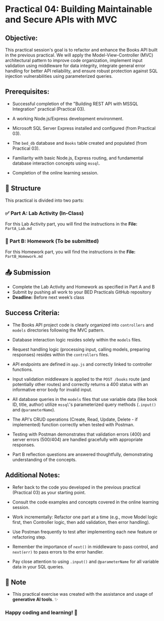 # Practical 04: Building Maintainable and Secure APIs with MVC

## Objective:

This practical session's goal is to refactor and enhance the Books API built in the previous practical. We will apply the Model-View-Controller (MVC) architectural pattern to improve code organization, implement input validation using middleware for data integrity, integrate general error handling for better API reliability, and ensure robust protection against SQL injection vulnerabilities using parameterized queries.

## Prerequisites:

- Successful completion of the "Building REST API with MSSQL Integration" practical (Practical 03).

- A working Node.js/Express development environment.

- Microsoft SQL Server Express installed and configured (from Practical 03).

- The `bed_db` database and `Books` table created and populated (from Practical 03).

- Familiarity with basic Node.js, Express routing, and fundamental database interaction concepts using `mssql`.

- Completion of the online learning session.

## 📂 Structure

This practical is divided into two parts:

### ✅ Part A: Lab Activity (In-Class)

For this Lab Activity part, you will find the instructions in the **File:** `PartA_Lab.md`

### 📝 Part B: Homework (To be submitted)

For this Homework part, you will find the instructions in the **File:** `PartB_Homework.md`

## 📤 Submission

- Complete the Lab Activity and Homework as specified in Part A and B
- Submit by pushing all work to your BED Practicals GitHub repository
- **Deadline:** Before next week’s class

## Success Criteria:

- The Books API project code is clearly organized into `controllers` and `models` directories following the MVC pattern.

- Database interaction logic resides solely within the `models` files.

- Request handling logic (processing input, calling models, preparing responses) resides within the `controllers` files.

- API endpoints are defined in `app.js` and correctly linked to controller functions.

- Input validation middleware is applied to the `POST /books` route (and potentially other routes) and correctly returns a 400 status with an informative error body for invalid input.

- All database queries in the `models` files that use variable data (like book ID, title, author) utilize `mssql`'s parameterized query methods (`.input()` and `@parameterName`).

- The API's CRUD operations (Create, Read, Update, Delete - if implemented) function correctly when tested with Postman.

- Testing with Postman demonstrates that validation errors (400) and server errors (500/404) are handled gracefully with appropriate responses.

- Part B reflection questions are answered thoughtfully, demonstrating understanding of the concepts.

## Additional Notes:

- Refer back to the code you developed in the previous practical (Practical 03) as your starting point.

- Consult the code examples and concepts covered in the online learning session.

- Work incrementally: Refactor one part at a time (e.g., move Model logic first, then Controller logic, then add validation, then error handling).

- Use Postman frequently to test after implementing each new feature or refactoring step.

- Remember the importance of `next()` in middleware to pass control, and `next(err)` to pass errors to the error handler.

- Pay close attention to using `.input()` and `@parameterName` for all variable data in your SQL queries.

## 🤖 Note

- This practical exercise was created with the assistance and usage of **generative AI tools**. ✨

### Happy coding and learning! 🚀
